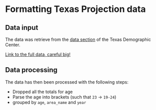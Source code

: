 # Formatting Texas Projection data

## Data input

The data was retrieve from the [data section](https://demographics.texas.gov/Data/TPEPP/Projections/) of the Texas Demographic Center.

[Link to the full data, careful big!](https://demographics.texas.gov/Resources/TPEPP/Projections/2018/table2/indage/2018allcntyindage.zip)

## Data processing

The data has then been processed with the following steps:

- Dropped all the totals for age
- Parse the age into brackets (such that `23` -> `19-24`)
- grouped by `age`, `area_name` and `year`
